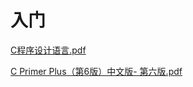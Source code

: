 # 入门
[C程序设计语言.pdf](https://github.com/cikl57/Books/files/13223391/C.pdf)  

[C Primer Plus（第6版）中文版- 第六版.pdf](https://github.com/cikl57/Books/files/13223399/C.Primer.Plus.6.-.--.Stephen.Prata.--.C.C%2B%2B.2016.--.--.9787115390592.--.10334a4202cfff004690634561293b34.--.Anna.s.Archive.pdf)
